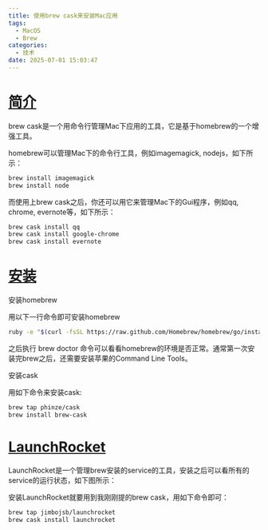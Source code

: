 ```yaml
---
title: 使用brew cask来安装Mac应用
tags:
  - MacOS
  - Brew
categories:
  - 技术
date: 2025-07-01 15:03:47
---
```


# [**简介**](#1)

brew cask是一个用命令行管理Mac下应用的工具，它是基于homebrew的一个增强工具。

homebrew可以管理Mac下的命令行工具，例如imagemagick, nodejs，如下所示：

```bash
brew install imagemagick
brew install node
```

而使用上brew cask之后，你还可以用它来管理Mac下的Gui程序，例如qq, chrome, evernote等，如下所示：

```bash
brew cask install qq
brew cask install google-chrome
brew cask install evernote
```

# [安装](#2)

安装homebrew

用以下一行命令即可安装homebrew

```bash
ruby -e "$(curl -fsSL https://raw.github.com/Homebrew/homebrew/go/install)"
```

之后执行 brew doctor 命令可以看看homebrew的环境是否正常。通常第一次安装完brew之后，还需要安装苹果的Command Line Tools。

安装cask

用如下命令来安装cask:

```bash
brew tap phinze/cask
brew install brew-cask
```

# [LaunchRocket](#3)

LaunchRocket是一个管理brew安装的service的工具，安装之后可以看所有的service的运行状态，如下图所示：

安装LaunchRocket就要用到我刚刚提的brew cask，用如下命令即可：

```bash
brew tap jimbojsb/launchrocket
brew cask install launchrocket
```


